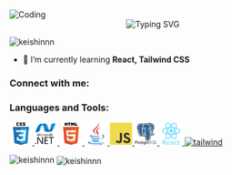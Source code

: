 <img align="center" alt="Coding" width="full" src="https://user-images.githubusercontent.com/74038190/212750996-938b257b-266c-45a7-9af7-655341c0f58b.gif">
<div align="center">
  <img src="https://readme-typing-svg.herokuapp.com?font=Fira+Code&pause=1000&color=F7F7F7&width=435&lines=%F0%9F%91%8B+Hey%2C+I'm+Tenshin;A+passionate+front-end+developer" alt="Typing SVG" />
</div>


<p align="left"> <img src="https://komarev.com/ghpvc/?username=keishinnn&label=Profile%20views&color=0e75b6&style=flat" alt="keishinnn" /> </p>

- 🌱 I’m currently learning **React, Tailwind CSS**

<h3 align="left">Connect with me:</h3>
<p align="left">
</p>

<h3 align="left">Languages and Tools:</h3>
<p align="left"> <a href="https://www.w3schools.com/css/" target="_blank" rel="noreferrer"> <img src="https://raw.githubusercontent.com/devicons/devicon/master/icons/css3/css3-original-wordmark.svg" alt="css3" width="40" height="40"/> </a> <a href="https://dotnet.microsoft.com/" target="_blank" rel="noreferrer"> <img src="https://raw.githubusercontent.com/devicons/devicon/master/icons/dot-net/dot-net-original-wordmark.svg" alt="dotnet" width="40" height="40"/> </a> <a href="https://www.w3.org/html/" target="_blank" rel="noreferrer"> <img src="https://raw.githubusercontent.com/devicons/devicon/master/icons/html5/html5-original-wordmark.svg" alt="html5" width="40" height="40"/> </a> <a href="https://www.java.com" target="_blank" rel="noreferrer"> <img src="https://raw.githubusercontent.com/devicons/devicon/master/icons/java/java-original.svg" alt="java" width="40" height="40"/> </a> <a href="https://developer.mozilla.org/en-US/docs/Web/JavaScript" target="_blank" rel="noreferrer"> <img src="https://raw.githubusercontent.com/devicons/devicon/master/icons/javascript/javascript-original.svg" alt="javascript" width="40" height="40"/> </a> <a href="https://www.mysql.com/" target="_blank" rel="noreferrer"> <img src="https://raw.githubusercontent.com/devicons/devicon/master/icons/postgresql/postgresql-original-wordmark.svg" alt="postgresql" width="40" height="40"/> </a> <a href="https://reactjs.org/" target="_blank" rel="noreferrer"> <img src="https://raw.githubusercontent.com/devicons/devicon/master/icons/react/react-original-wordmark.svg" alt="react" width="40" height="40"/> </a> <a href="https://tailwindcss.com/" target="_blank" rel="noreferrer"> <img src="https://www.vectorlogo.zone/logos/tailwindcss/tailwindcss-icon.svg" alt="tailwind" width="40" height="40"/> </a> </p>

<p><img align="left" src="https://github-readme-stats.vercel.app/api/top-langs?username=keishinnn&show_icons=true&locale=en&layout=compact" alt="keishinnn" /></p>

<p>&nbsp;<img align="center" src="https://github-readme-stats.vercel.app/api?username=keishinnn&show_icons=true&locale=en" alt="keishinnn" /></p>
